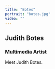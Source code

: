 ```yaml
---
title: "Botes"
portrait: "botes.jpg"
video: ""
---
```


## Judith Botes
### Multimedia Artist

Meet Judith Botes.